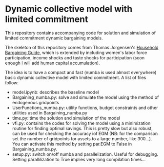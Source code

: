 # Dynamic collective model with limited commitment


This repository contains accompanying code for solution and simulation of limited commitment dynamic bargaining models.

The skeleton of this repository comes from Thomas Jorgensen's [Household Bargaining Guide](https://github.com/ThomasHJorgensen/HouseholdBargainingGuide), which is extended
by including women's labor force participation, income shocks and taste shocks for participation (soon enough I will add human capital accumulation).

The idea is to have a compact and fast (numba is used almost everywhere) basic dynamic collective model with limited commitment. A list of files follow:

- model.ipynb: describes the baseline model
- Bargaining_numba.py: solve and simulate the model using the method of endogenous gridpoints
- UserFunctions_numba.py: utility functions, budget constraints and other utilities used in Bargaining_numba.py
- time.py: time the solution and simulation of the model
- vfi.py: contains the codes for solving the model using a minimization routine for finding optimal savings. This is pretty slow but also robust, can be
  used for checking the accuracy iof EGM (NB: for the comparison set the number of gridpoints for assets to a large number, like 300...). You can activate
  this method by setting par.EGM to False in Bargaining_numba.py.
- setup.py: switch on/off numba and parallelization. Useful for debugging. Setting parallilization to True implies very long compilation times...

